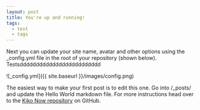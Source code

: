 ```yaml
---
layout: post
title: You're up and running!
tags:
  - test
  - tags
---
```


Next you can update your site name, avatar and other options using the _config.yml file in the root of your repository (shown below). Testsddddddddddddddddddddddddd

![_config.yml]({{ site.baseurl }}/images/config.png)

The easiest way to make your first post is to edit this one. Go into /_posts/ and update the Hello World markdown file. For more instructions head over to the [Kiko Now repository](https://github.com/aweekj/kiko-now) on GitHub.
